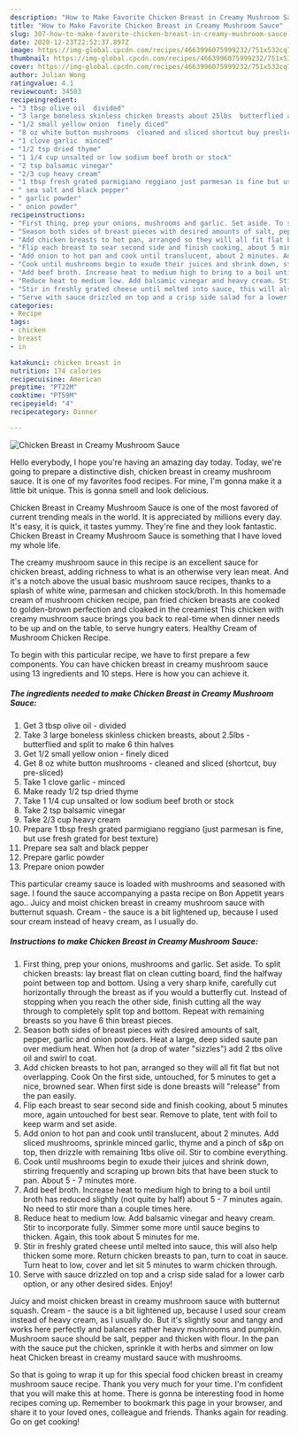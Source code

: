 ```yaml
---
description: "How to Make Favorite Chicken Breast in Creamy Mushroom Sauce"
title: "How to Make Favorite Chicken Breast in Creamy Mushroom Sauce"
slug: 307-how-to-make-favorite-chicken-breast-in-creamy-mushroom-sauce
date: 2020-12-23T22:52:37.897Z
image: https://img-global.cpcdn.com/recipes/4663996075999232/751x532cq70/chicken-breast-in-creamy-mushroom-sauce-recipe-main-photo.jpg
thumbnail: https://img-global.cpcdn.com/recipes/4663996075999232/751x532cq70/chicken-breast-in-creamy-mushroom-sauce-recipe-main-photo.jpg
cover: https://img-global.cpcdn.com/recipes/4663996075999232/751x532cq70/chicken-breast-in-creamy-mushroom-sauce-recipe-main-photo.jpg
author: Julian Wong
ratingvalue: 4.1
reviewcount: 34503
recipeingredient:
- "3 tbsp olive oil  divided"
- "3 large boneless skinless chicken breasts about 25lbs  butterflied and split to make 6 thin halves"
- "1/2 small yellow onion  finely diced"
- "8 oz white button mushrooms  cleaned and sliced shortcut buy presliced"
- "1 clove garlic  minced"
- "1/2 tsp dried thyme"
- "1 1/4 cup unsalted or low sodium beef broth or stock"
- "2 tsp balsamic vinegar"
- "2/3 cup heavy cream"
- "1 tbsp fresh grated parmigiano reggiano just parmesan is fine but use fresh grated for best texture"
- " sea salt and black pepper"
- " garlic powder"
- " onion powder"
recipeinstructions:
- "First thing, prep your onions, mushrooms and garlic. Set aside. To split chicken breasts: lay breast flat on clean cutting board, find the halfway point between top and bottom. Using a very sharp knife, carefully cut horizontally through the breast as if you would a butterfly cut. Instead of stopping when you reach the other side, finish cutting all the way through to completely split top and bottom. Repeat with remaining breasts so you have 6 thin breast pieces."
- "Season both sides of breast pieces with desired amounts of salt, pepper, garlic and onion powders. Heat a large, deep sided saute pan over medium heat. When hot (a drop of water &#34;sizzles&#34;) add 2 tbs olive oil and swirl to coat."
- "Add chicken breasts to hot pan, arranged so they will all fit flat but not overlapping. Cook On the first side, untouched, for 5 minutes to get a nice, browned sear. When first side is done breasts will &#34;release&#34; from the pan easily."
- "Flip each breast to sear second side and finish cooking, about 5 minutes more, again untouched for best sear. Remove to plate, tent with foil to keep warm and set aside."
- "Add onion to hot pan and cook until translucent, about 2 minutes. Add sliced mushrooms, sprinkle minced garlic, thyme and a pinch of s&amp;p on top, then drizzle with remaining 1tbs olive oil. Stir to combine everything."
- "Cook until mushrooms begin to exude their juices and shrink down, stirring frequently and scraping up brown bits that have been stuck to pan. About 5 - 7 minutes more."
- "Add beef broth. Increase heat to medium high to bring to a boil until broth has reduced slightly (not quite by half) about 5 - 7 minutes again. No need to stir more than a couple times here."
- "Reduce heat to medium low. Add balsamic vinegar and heavy cream. Stir to incorporate fully. Simmer some more until sauce begins to thicken. Again, this took about 5 minutes for me."
- "Stir in freshly grated cheese until melted into sauce, this will also help thicken some more. Return chicken breasts to pan, turn to coat in sauce. Turn heat to low, cover and let sit 5 minutes to warm chicken through."
- "Serve with sauce drizzled on top and a crisp side salad for a lower carb option, or any other desired sides. Enjoy!"
categories:
- Recipe
tags:
- chicken
- breast
- in

katakunci: chicken breast in 
nutrition: 174 calories
recipecuisine: American
preptime: "PT22M"
cooktime: "PT59M"
recipeyield: "4"
recipecategory: Dinner

---
```



![Chicken Breast in Creamy Mushroom Sauce](https://img-global.cpcdn.com/recipes/4663996075999232/751x532cq70/chicken-breast-in-creamy-mushroom-sauce-recipe-main-photo.jpg)

Hello everybody, I hope you're having an amazing day today. Today, we're going to prepare a distinctive dish, chicken breast in creamy mushroom sauce. It is one of my favorites food recipes. For mine, I'm gonna make it a little bit unique. This is gonna smell and look delicious.

Chicken Breast in Creamy Mushroom Sauce is one of the most favored of current trending meals in the world. It is appreciated by millions every day. It's easy, it is quick, it tastes yummy. They're fine and they look fantastic. Chicken Breast in Creamy Mushroom Sauce is something that I have loved my whole life.

The creamy mushroom sauce in this recipe is an excellent sauce for chicken breast, adding richness to what is an otherwise very lean meat. And it&#39;s a notch above the usual basic mushroom sauce recipes, thanks to a splash of white wine, parmesan and chicken stock/broth. In this homemade cream of mushroom chicken recipe, pan fried chicken breasts are cooked to golden-brown perfection and cloaked in the creamiest This chicken with creamy mushroom sauce brings you back to real-time when dinner needs to be up and on the table, to serve hungry eaters. Healthy Cream of Mushroom Chicken Recipe.


To begin with this particular recipe, we have to first prepare a few components. You can have chicken breast in creamy mushroom sauce using 13 ingredients and 10 steps. Here is how you can achieve it.

<!--inarticleads1-->

##### The ingredients needed to make Chicken Breast in Creamy Mushroom Sauce:

1. Get 3 tbsp olive oil - divided
1. Take 3 large boneless skinless chicken breasts, about 2.5lbs - butterflied and split to make 6 thin halves
1. Get 1/2 small yellow onion - finely diced
1. Get 8 oz white button mushrooms - cleaned and sliced (shortcut, buy pre-sliced)
1. Take 1 clove garlic - minced
1. Make ready 1/2 tsp dried thyme
1. Take 1 1/4 cup unsalted or low sodium beef broth or stock
1. Take 2 tsp balsamic vinegar
1. Take 2/3 cup heavy cream
1. Prepare 1 tbsp fresh grated parmigiano reggiano (just parmesan is fine, but use fresh grated for best texture)
1. Prepare  sea salt and black pepper
1. Prepare  garlic powder
1. Prepare  onion powder


This particular creamy sauce is loaded with mushrooms and seasoned with sage. I found the sauce accompanying a pasta recipe on Bon Appetit years ago.. Juicy and moist chicken breast in creamy mushroom sauce with butternut squash. Cream - the sauce is a bit lightened up, because I used sour cream instead of heavy cream, as I usually do. 

<!--inarticleads2-->

##### Instructions to make Chicken Breast in Creamy Mushroom Sauce:

1. First thing, prep your onions, mushrooms and garlic. Set aside. To split chicken breasts: lay breast flat on clean cutting board, find the halfway point between top and bottom. Using a very sharp knife, carefully cut horizontally through the breast as if you would a butterfly cut. Instead of stopping when you reach the other side, finish cutting all the way through to completely split top and bottom. Repeat with remaining breasts so you have 6 thin breast pieces.
1. Season both sides of breast pieces with desired amounts of salt, pepper, garlic and onion powders. Heat a large, deep sided saute pan over medium heat. When hot (a drop of water &#34;sizzles&#34;) add 2 tbs olive oil and swirl to coat.
1. Add chicken breasts to hot pan, arranged so they will all fit flat but not overlapping. Cook On the first side, untouched, for 5 minutes to get a nice, browned sear. When first side is done breasts will &#34;release&#34; from the pan easily.
1. Flip each breast to sear second side and finish cooking, about 5 minutes more, again untouched for best sear. Remove to plate, tent with foil to keep warm and set aside.
1. Add onion to hot pan and cook until translucent, about 2 minutes. Add sliced mushrooms, sprinkle minced garlic, thyme and a pinch of s&amp;p on top, then drizzle with remaining 1tbs olive oil. Stir to combine everything.
1. Cook until mushrooms begin to exude their juices and shrink down, stirring frequently and scraping up brown bits that have been stuck to pan. About 5 - 7 minutes more.
1. Add beef broth. Increase heat to medium high to bring to a boil until broth has reduced slightly (not quite by half) about 5 - 7 minutes again. No need to stir more than a couple times here.
1. Reduce heat to medium low. Add balsamic vinegar and heavy cream. Stir to incorporate fully. Simmer some more until sauce begins to thicken. Again, this took about 5 minutes for me.
1. Stir in freshly grated cheese until melted into sauce, this will also help thicken some more. Return chicken breasts to pan, turn to coat in sauce. Turn heat to low, cover and let sit 5 minutes to warm chicken through.
1. Serve with sauce drizzled on top and a crisp side salad for a lower carb option, or any other desired sides. Enjoy!


Juicy and moist chicken breast in creamy mushroom sauce with butternut squash. Cream - the sauce is a bit lightened up, because I used sour cream instead of heavy cream, as I usually do. But it&#39;s slightly sour and tangy and works here perfectly and balances rather heavy mushrooms and pumpkin. Mushroom sauce should be salt, pepper and thicken with flour. In the pan with the sauce put the chicken, sprinkle it with herbs and simmer on low heat Chicken breast in creamy mustard sauce with mushrooms. 

So that is going to wrap it up for this special food chicken breast in creamy mushroom sauce recipe. Thank you very much for your time. I'm confident that you will make this at home. There is gonna be interesting food in home recipes coming up. Remember to bookmark this page in your browser, and share it to your loved ones, colleague and friends. Thanks again for reading. Go on get cooking!
